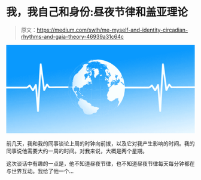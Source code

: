 # 我，我自己和身份:昼夜节律和盖亚理论

> 原文：<https://medium.com/swlh/me-myself-and-identity-circadian-rhythms-and-gaia-theory-46939a31c64c>

![](img/16e93eb0dc695760724e7fa95cf1bc66.png)

前几天，我和我的同事谈论上周的时钟向前拨，以及它对我产生影响的时间。我的同事说他需要大约一周的时间。对我来说，大概是两个星期。

这次谈话中有趣的一点是，他不知道昼夜节律，也不知道昼夜节律每天每分钟都在与世界互动。我给了他一个…